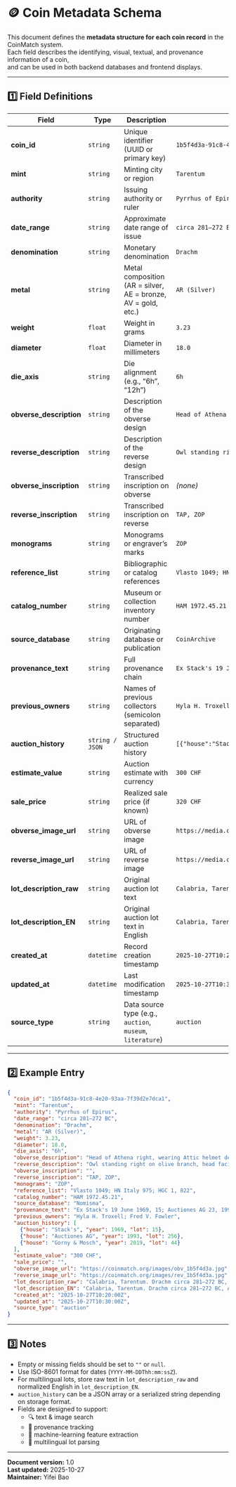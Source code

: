 # 🪙 Coin Metadata Schema

This document defines the **metadata structure for each coin record** in the CoinMatch system.  
Each field describes the identifying, visual, textual, and provenance information of a coin,  
and can be used in both backend databases and frontend displays.

---

## 1️⃣ Field Definitions

| Field | Type | Description | Example |
|--------|------|-------------|----------|
| **coin_id** | `string` | Unique identifier (UUID or primary key) | `1b5f4d3a-91c8-4e20-93aa-7f39d2e7dca1` |
| **mint** | `string` | Minting city or region | `Tarentum` |
| **authority** | `string` | Issuing authority or ruler | `Pyrrhus of Epirus` |
| **date_range** | `string` | Approximate date range of issue | `circa 281–272 BC` |
| **denomination** | `string` | Monetary denomination | `Drachm` |
| **metal** | `string` | Metal composition (AR = silver, AE = bronze, AV = gold, etc.) | `AR (Silver)` |
| **weight** | `float` | Weight in grams | `3.23` |
| **diameter** | `float` | Diameter in millimeters | `18.0` |
| **die_axis** | `string` | Die alignment (e.g., “6h”, “12h”) | `6h` |
| **obverse_description** | `string` | Description of the obverse design | `Head of Athena right, wearing Attic helmet decorated with Scylla.` |
| **reverse_description** | `string` | Description of the reverse design | `Owl standing right on olive branch, head facing; legend ΤΑΡ, ΖΟΡ in field.` |
| **obverse_inscription** | `string` | Transcribed inscription on obverse | *(none)* |
| **reverse_inscription** | `string` | Transcribed inscription on reverse | `ΤΑΡ, ΖΟΡ` |
| **monograms** | `string` | Monograms or engraver’s marks | `ΖΟΡ` |
| **reference_list** | `string` | Bibliographic or catalog references | `Vlasto 1049; HN Italy 975; HGC 1, 822` |
| **catalog_number** | `string` | Museum or collection inventory number | `HAM 1972.45.21` |
| **source_database** | `string` | Originating database or publication | `CoinArchive` |
| **provenance_text** | `string` | Full provenance chain | `Ex Stack's 19 June 1969, 15; Auctiones AG 23, 1993, 256; Gorny & Mosch 265, 2019, 44.` |
| **previous_owners** | `string` | Names of previous collectors (semicolon separated) | `Hyla H. Troxell; Fred V. Fowler` |
| **auction_history** | `string / JSON` | Structured auction history | `[{"house":"Stack's","year":1969,"lot":15},{"house":"Gorny & Mosch","year":2019,"lot":44}]` |
| **estimate_value** | `string` | Auction estimate with currency | `300 CHF` |
| **sale_price** | `string` | Realized sale price (if known) | `320 CHF` |
| **obverse_image_url** | `string` | URL of obverse image | `https://media.coinarchives.com/85e4f5e9872c4b0a568c866ac2175cad/img/nac/autumn2025/image02017.jpg` |
| **reverse_image_url** | `string` | URL of reverse image | `https://media.coinarchives.com/85e4f5e9872c4b0a568c866ac2175cad/img/nac/autumn2025/image02017.jpg` |
| **lot_description_raw** | `string` | Original auction lot text | `Calabria, Tarentum. Drachm circa 281–272 BC...` |
| **lot_description_EN** | `string` | Original auction lot text in English | `Calabria, Tarentum. Drachm circa 281–272 BC...` |
| **created_at** | `datetime` | Record creation timestamp | `2025-10-27T10:20:00Z` |
| **updated_at** | `datetime` | Last modification timestamp | `2025-10-27T10:30:00Z` |
| **source_type** | `string` | Data source type (e.g., `auction`, `museum`, `literature`) | `auction` |

---

## 2️⃣ Example Entry

```json
{
  "coin_id": "1b5f4d3a-91c8-4e20-93aa-7f39d2e7dca1",
  "mint": "Tarentum",
  "authority": "Pyrrhus of Epirus",
  "date_range": "circa 281–272 BC",
  "denomination": "Drachm",
  "metal": "AR (Silver)",
  "weight": 3.23,
  "diameter": 18.0,
  "die_axis": "6h",
  "obverse_description": "Head of Athena right, wearing Attic helmet decorated with Scylla.",
  "reverse_description": "Owl standing right on olive branch, head facing; legend ΤΑΡ, ΖΟΡ in field.",
  "obverse_inscription": "",
  "reverse_inscription": "ΤΑΡ, ΖΟΡ",
  "monograms": "ΖΟΡ",
  "reference_list": "Vlasto 1049; HN Italy 975; HGC 1, 822",
  "catalog_number": "HAM 1972.45.21",
  "source_database": "Nomisma",
  "provenance_text": "Ex Stack's 19 June 1969, 15; Auctiones AG 23, 1993, 256; Gorny & Mosch 265, 2019, 44.",
  "previous_owners": "Hyla H. Troxell; Fred V. Fowler",
  "auction_history": [
    {"house": "Stack's", "year": 1969, "lot": 15},
    {"house": "Auctiones AG", "year": 1993, "lot": 256},
    {"house": "Gorny & Mosch", "year": 2019, "lot": 44}
  ],
  "estimate_value": "300 CHF",
  "sale_price": "",
  "obverse_image_url": "https://coinmatch.org/images/obv_1b5f4d3a.jpg",
  "reverse_image_url": "https://coinmatch.org/images/rev_1b5f4d3a.jpg",
  "lot_description_raw": "Calabria, Tarentum. Drachm circa 281–272 BC, AR, 18 mm, 3.23 g. Head of Athena r., wearing Attic helmet decorated with Scylla. Rev. ΤΑΡ Owl standing r. on olive branch, head facing; in r. field, ΖΟΡ. Vlasto 1049 (this reverse die). Historia Numorum Italy 975. HGC 1, 822. Struck on a very broad flan and with an attractive old cabinet tone. Good very fine. Ex Stack's 19 June 1969, 15; Auctiones AG 23, 1993, 256 and Gorny & Mosch 265, 2019, 44 sales. From the Hyla H. Troxell and Fred V. Fowler collections. Estimate: 300 CHF.",
  "lot_description_EN": "Calabria, Tarentum. Drachm circa 281–272 BC, AR, 18 mm, 3.23 g. Head of Athena r., wearing Attic helmet decorated with Scylla. Rev. ΤΑΡ Owl standing r. on olive branch, head facing; in r. field, ΖΟΡ. Vlasto 1049 (this reverse die). Historia Numorum Italy 975. HGC 1, 822. Struck on a very broad flan and with an attractive old cabinet tone. Good very fine. Ex Stack's 19 June 1969, 15; Auctiones AG 23, 1993, 256 and Gorny & Mosch 265, 2019, 44 sales. From the Hyla H. Troxell and Fred V. Fowler collections. Estimate: 300 CHF.",
  "created_at": "2025-10-27T10:20:00Z",
  "updated_at": "2025-10-27T10:30:00Z",
  "source_type": "auction"
}
```

---

## 3️⃣ Notes

- Empty or missing fields should be set to `""` or `null`.
- Use ISO-8601 format for dates (`YYYY-MM-DDThh:mm:ssZ`).
- For multilingual lots, store raw text in `lot_description_raw` and normalized English in `lot_description_EN`.
- `auction_history` can be a JSON array or a serialized string depending on storage format.
- Fields are designed to support:  
  - 🔍 text & image search  
  - 🧭 provenance tracking  
  - 🧠 machine-learning feature extraction  
  - 💬 multilingual lot parsing

---

**Document version:** 1.0  
**Last updated:** 2025-10-27  
**Maintainer:** Yifei Bao
